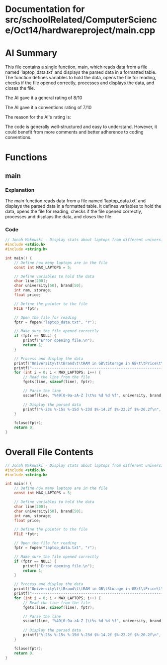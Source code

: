 # Documentation for src/schoolRelated/ComputerScience/Oct14/hardwareproject/main.cpp

# AI Summary
This file contains a single function, main, which reads data from a file named 'laptop_data.txt' and displays the parsed data in a formatted table. The function defines variables to hold the data, opens the file for reading, checks if the file opened correctly, processes and displays the data, and closes the file.

The AI gave it a general rating of 8/10

The AI gave it a conventions rating of 7/10

The reason for the AI's rating is:

The code is generally well-structured and easy to understand. However, it could benefit from more comments and better adherence to coding conventions.
# Functions

## main
### Explanation
The main function reads data from a file named 'laptop_data.txt' and displays the parsed data in a formatted table. It defines variables to hold the data, opens the file for reading, checks if the file opened correctly, processes and displays the data, and closes the file.
### Code
```c
// Jonah Makowski - Display stats about laptops from different universities
#include <stdio.h>
#include <string.h>

int main() {
    // Define how many laptops are in the file
    const int MAX_LAPTOPS = 5;

    // Define variables to hold the data
    char line[200];
    char university[50], brand[50];
    int ram, storage;
    float price;

    // Define the pointer to the file
    FILE *fptr;

    // Open the file for reading
    fptr = fopen("laptop_data.txt", "r");

    // Make sure the file opened correctly
    if (fptr == NULL) {
        printf("Error opening file.\n");
        return 1;
    }

    // Process and display the data
    printf("University\t\tBrand\t\tRAM in GB\tStorage in GB\t\tPrice\t\tPrice per GB of RAM\tPrice per GB of Storage\n");
    printf("-----------------------------------------------------------------------------------------------------------------------------------------------\n");
    for (int i = 0; i < MAX_LAPTOPS; i++) {
        // Read the line from the file
        fgets(line, sizeof(line), fptr);

        // Parse the line
        sscanf(line, "%49[0-9a-zA-Z ]\t%s %d %d %f", university, brand, &ram, &storage, &price);
        
        // Display the parsed data
        printf("%-23s %-15s %-15d %-23d $%-14.2f $%-22.2f $%-20.2f\n", university, brand, ram, storage, price, price / ram, price / storage);
    }

    fclose(fptr);
    return 0;
}
```
# Overall File Contents
```c
// Jonah Makowski - Display stats about laptops from different universities
#include <stdio.h>
#include <string.h>

int main() {
    // Define how many laptops are in the file
    const int MAX_LAPTOPS = 5;

    // Define variables to hold the data
    char line[200];
    char university[50], brand[50];
    int ram, storage;
    float price;

    // Define the pointer to the file
    FILE *fptr;

    // Open the file for reading
    fptr = fopen("laptop_data.txt", "r");

    // Make sure the file opened correctly
    if (fptr == NULL) {
        printf("Error opening file.\n");
        return 1;
    }

    // Process and display the data
    printf("University\t\tBrand\t\tRAM in GB\tStorage in GB\t\tPrice\t\tPrice per GB of RAM\tPrice per GB of Storage\n");
    printf("-----------------------------------------------------------------------------------------------------------------------------------------------\n");
    for (int i = 0; i < MAX_LAPTOPS; i++) {
        // Read the line from the file
        fgets(line, sizeof(line), fptr);

        // Parse the line
        sscanf(line, "%49[0-9a-zA-Z ]\t%s %d %d %f", university, brand, &ram, &storage, &price);
        
        // Display the parsed data
        printf("%-23s %-15s %-15d %-23d $%-14.2f $%-22.2f $%-20.2f\n", university, brand, ram, storage, price, price / ram, price / storage);
    }

    fclose(fptr);
    return 0;
}
```
